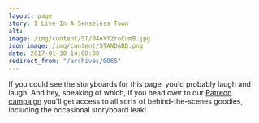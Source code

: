 ```yaml
---
layout: page
story: I Live In A Senseless Town
alt:
image: /img/content/ST/04oYY2roCvmB.jpg
icon_image: /img/content/STANDARD.png
date: 2017-01-30 14:00:00
redirect_from: "/archives/0065"
---
```



If you could see the storyboards for this page, you'd probably laugh and laugh. And hey, speaking of which, if you head over to our [Patreon campaign](https://www.patreon.com/fabelaro) you'll get access to all sorts of behind-the-scenes goodies, including the occasional storyboard leak!
